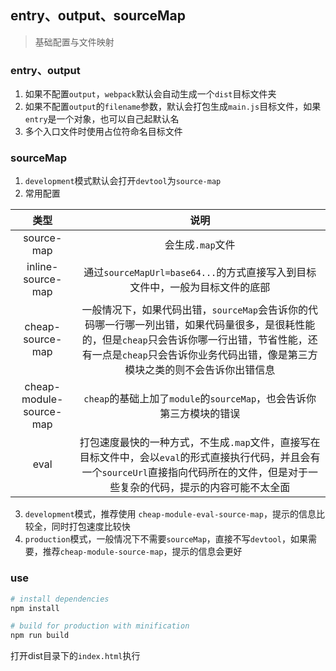 ## entry、output、sourceMap
> 基础配置与文件映射

### entry、output
1. 如果不配置`output`，`webpack`默认会自动生成一个`dist`目标文件夹
2. 如果不配置`output`的`filename`参数，默认会打包生成`main.js`目标文件，如果`entry`是一个对象，也可以自己起默认名
3. 多个入口文件时使用占位符命名目标文件

### sourceMap
1. `development`模式默认会打开`devtool`为`source-map`
2. 常用配置

类型 | 说明
:---: | :-:
source-map | 会生成`.map`文件
inline-source-map | 通过`sourceMapUrl=base64...`的方式直接写入到目标文件中，一般为目标文件的底部
cheap-source-map | 一般情况下，如果代码出错，`sourceMap`会告诉你的代码哪一行哪一列出错，如果代码量很多，是很耗性能的，但是`cheap`只会告诉你哪一行出错，节省性能，还有一点是`cheap`只会告诉你业务代码出错，像是第三方模块之类的则不会告诉你出错信息
cheap-module-source-map | `cheap`的基础上加了`module`的`sourceMap`，也会告诉你第三方模块的错误
eval | 打包速度最快的一种方式，不生成`.map`文件，直接写在目标文件中，会以`eval`的形式直接执行代码，并且会有一个`sourceUrl`直接指向代码所在的文件，但是对于一些复杂的代码，提示的内容可能不太全面
3. `development`模式，推荐使用 `cheap-module-eval-source-map`，提示的信息比较全，同时打包速度比较快
4. `production`模式，一般情况下不需要`sourceMap`，直接不写`devtool`，如果需要，推荐`cheap-module-source-map`，提示的信息会更好

### use
``` bash
# install dependencies
npm install

# build for production with minification
npm run build
```

打开dist目录下的`index.html`执行
